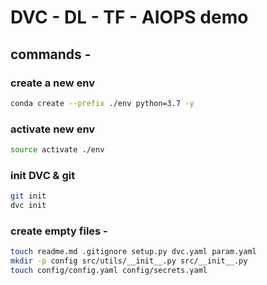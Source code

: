 # DVC - DL - TF - AIOPS demo

## commands -

### create a new env
```bash
conda create --prefix ./env python=3.7 -y
```

### activate new env
```bash
source activate ./env
```

### init DVC & git
```bash
git init
dvc init
```

### create empty files -
```bash
touch readme.md .gitignore setup.py dvc.yaml param.yaml
mkdir -p config src/utils/__init__.py src/__init__.py
touch config/config.yaml config/secrets.yaml
```